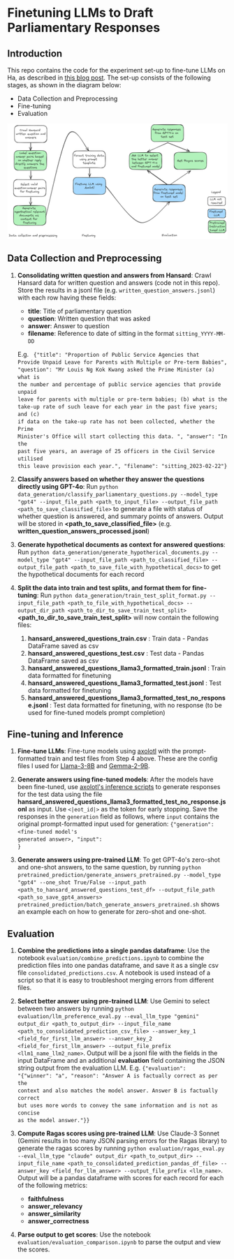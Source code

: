 # Finetuning LLMs to Draft Parliamentary Responses

## Introduction
This repo contains the code for the experiment set-up to fine-tune LLMs on Ha, as described in [this blog post](TBC).
The set-up consists of the following stages, as shown in the diagram below:
- Data Collection and Preprocessing
- Fine-tuning
- Evaluation

![Overall Workflow](overall.png)

## Data Collection and Preprocessing
1. **Consolidating written question and answers from Hansard**: Crawl Hansard data for written question and answers (code not in this repo). Store the results in a jsonl file (e.g. `written_question_answers.jsonl`) with each row having these fields:
    - **title**: Title of parliamentary question
    - **question**: Written question that was asked
    - **answer**: Answer to question
    - **filename**: Reference to date of sitting in the format `sitting_YYYY-MM-DD`

    E.g.
    <code>
    {"title": "Proportion of Public Service Agencies that Provide Unpaid Leave for Parents with Multiple or Pre-term Babies", "question": "Mr Louis Ng Kok Kwang asked the Prime Minister (a) what is the number and percentage of public service agencies that provide unpaid leave for parents with multiple or pre-term babies; (b) what is the take-up rate of such leave for each year in the past five years; and (c) if data on the take-up rate has not been collected, whether the Prime Minister's Office will start collecting this data. ", "answer": "In the past five years, an average of 25 officers in the Civil Service utilised this leave provision each year.", "filename": "sitting_2023-02-22"}
    </code>

2. **Classify answers based on whether they answer the questions directly using GPT-4o**: Run `python data_generation/classify_parliamentary_questions.py --model_type "gpt4" --input_file_path <path_to_input_file> --output_file_path <path_to_save_classified_file>` to generate a file with status of whether question is answered, and summary points of answers. Output will be stored in **<path_to_save_classified_file>** (e.g. **written_question_answers_processed.jsonl**)

3. **Generate hypothetical documents as context for answered questions**: Run `python data_generation/generate_hypotherical_documents.py --model_type "gpt4" --input_file_path <path_to_classified_file> --output_file_path <path_to_save_file_with_hypothetical_docs>` to get the hypothetical documents for each record

4. **Split the data into train and test splits, and format them for fine-tuning**: Run `python data_generation/train_test_split_format.py --input_file_path <path_to_file_with_hypothetical_docs> --output_dir_path <path_to_dir_to_save_train_test_split>` **<path_to_dir_to_save_train_test_split>** will now contain the following files:
    1. **hansard_answered_questions_train.csv** : Train data - Pandas DataFrame saved as csv
    2. **hansard_answered_questions_test.csv** : Test data - Pandas DataFrame saved as csv
    3. **hansard_answered_questions_llama3_formatted_train.jsonl** : Train data formatted for finetuning
    4. **hansard_answered_questions_llama3_formatted_test.jsonl** : Test data formatted for finetuning
    5. **hansard_answered_questions_llama3_formatted_test_no_response.jsonl** : Test data formatted for finetuning, with no response (to be used for fine-tuned models prompt completion)


## Fine-tuning and Inference
1. **Fine-tune LLMs**: Fine-tune models using [axolotl](https://github.com/axolotl-ai-cloud/axolotl/tree/main?tab=readme-ov-file#train) with the prompt-formatted train and test files from Step 4 above. These are the config files I used for [Llama-3-8B](https://github.com/watsonchua/axolotl/blob/main/configs/llama-3/lora-8b.yml) and [Gemma-2-9B](https://github.com/watsonchua/axolotl/blob/main/configs/gemma2/lora.yml).


2. **Generate answers using fine-tuned models**: After the models have been fine-tuned, use [axolotl's inference scripts](https://github.com/axolotl-ai-cloud/axolotl/tree/main?tab=readme-ov-file#inference-playground) to generate responses for the test data using the file  **hansard_answered_questions_llama3_formatted_test_no_response.jsonl** as input. Use `<|eot_id|>` as the token for early stopping. Save the responses in the `generation` field as follows, where `input` contains the original prompt-formatted input used for generation:
<code>{"generation": <fine-tuned model's generated answer>, "input": <original llama3 formatted input with no response>}</code>


3. **Generate answers using pre-trained LLM**: To get GPT-4o's zero-shot and one-shot answers, to the same question, by running `python pretrained_prediction/generate_answers_pretrained.py --model_type "gpt4" --one_shot True/False --input_path <path_to_hansard_answered_questions_test_df> --output_file_path <path_so_save_gpt4_answers>` `pretrained_prediction/batch_generate_answers_pretrained.sh` shows an example each on how to generate for zero-shot and one-shot.

## Evaluation
1. **Combine the predictions into a single pandas dataframe**: Use the notebook `evaluation/combine_predictions.ipynb` to combine the prediction files into one pandas dataframe, and save it as a single csv file `consolidated_predictions.csv`. A notebook is used instead of a script so that it is easy to troubleshoot merging errors from different files.
2. **Select better answer using pre-trained LLM**: Use Gemini to select between two answers by running `python evaluation/llm_preference_eval.py --eval_llm_type "gemini" output_dir <path_to_output_dir> --input_file_name <path_to_consolidated_prediction_csv_file> --answer_key_1 <field_for_first_llm_answer> --answer_key_2 <field_for_first_llm_answer> --output_file_prefix <llm1_name_llm2_name>`. Output will be a jsonl file with the fields in the input DataFrame and an additional **evaluation** field containing the JSON string output from the evaluation LLM. E.g.
<code>{"evaluation": "{\"winner\": \"a\", \"reason\": \"Answer A is factually correct as per the context and also matches the model answer. Answer B is factually correct but uses more words to convey the same information and is not as concise as the model answer.\"}}</code>

3. **Compute Ragas scores using pre-trained LLM**: Use Claude-3 Sonnet (Gemini results in too many JSON parsing errors for the Ragas library) to generate the ragas scores by running `python evaluation/ragas_eval.py --eval_llm_type "claude" output_dir <path_to_output_dir> --input_file_name <path_to_consolidated_prediction_pandas_df_file> --answer_key <field_for_llm_answer> --output_file_prefix <llm_name>`. Output will be a pandas dataframe with scores for each record for each of the following metrics:
    - **faithfulness**
    - **answer_relevancy**
    - **answer_similarity**
    - **answer_correctness**

4. **Parse output to get scores**: Use the notebook `evaluation/evaluation_comparison.ipynb` to parse the output and view the scores.

